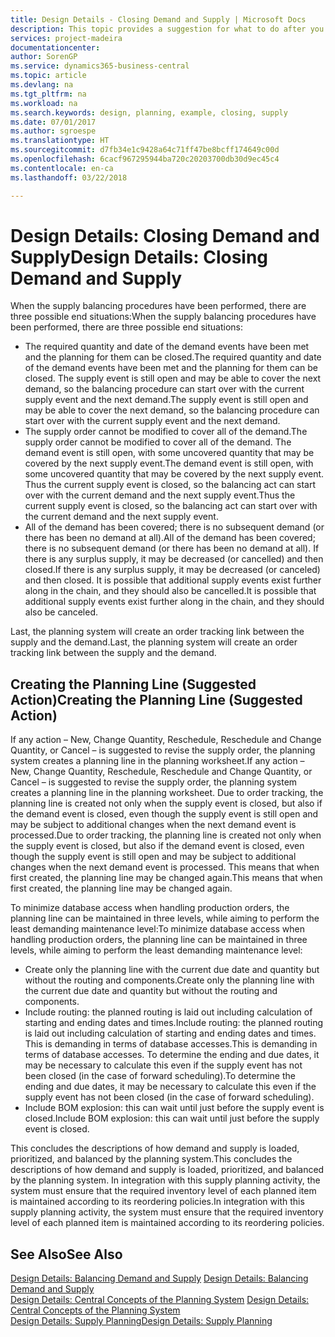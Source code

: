 ```yaml
---
title: Design Details - Closing Demand and Supply | Microsoft Docs
description: This topic provides a suggestion for what to do after you perform supply balancing procedures.
services: project-madeira
documentationcenter: 
author: SorenGP
ms.service: dynamics365-business-central
ms.topic: article
ms.devlang: na
ms.tgt_pltfrm: na
ms.workload: na
ms.search.keywords: design, planning, example, closing, supply
ms.date: 07/01/2017
ms.author: sgroespe
ms.translationtype: HT
ms.sourcegitcommit: d7fb34e1c9428a64c71ff47be8bcff174649c00d
ms.openlocfilehash: 6cacf967295944ba720c20203700db30d9ec45c4
ms.contentlocale: en-ca
ms.lasthandoff: 03/22/2018

---
```

# <a name="design-details-closing-demand-and-supply"></a><span data-ttu-id="d0eeb-103">Design Details: Closing Demand and Supply</span><span class="sxs-lookup"><span data-stu-id="d0eeb-103">Design Details: Closing Demand and Supply</span></span>
<span data-ttu-id="d0eeb-104">When the supply balancing procedures have been performed, there are three possible end situations:</span><span class="sxs-lookup"><span data-stu-id="d0eeb-104">When the supply balancing procedures have been performed, there are three possible end situations:</span></span>  
  
* <span data-ttu-id="d0eeb-105">The required quantity and date of the demand events have been met and the planning for them can be closed.</span><span class="sxs-lookup"><span data-stu-id="d0eeb-105">The required quantity and date of the demand events have been met and the planning for them can be closed.</span></span> <span data-ttu-id="d0eeb-106">The supply event is still open and may be able to cover the next demand, so the balancing procedure can start over with the current supply event and the next demand.</span><span class="sxs-lookup"><span data-stu-id="d0eeb-106">The supply event is still open and may be able to cover the next demand, so the balancing procedure can start over with the current supply event and the next demand.</span></span>  
* <span data-ttu-id="d0eeb-107">The supply order cannot be modified to cover all of the demand.</span><span class="sxs-lookup"><span data-stu-id="d0eeb-107">The supply order cannot be modified to cover all of the demand.</span></span> <span data-ttu-id="d0eeb-108">The demand event is still open, with some uncovered quantity that may be covered by the next supply event.</span><span class="sxs-lookup"><span data-stu-id="d0eeb-108">The demand event is still open, with some uncovered quantity that may be covered by the next supply event.</span></span> <span data-ttu-id="d0eeb-109">Thus the current supply event is closed, so the balancing act can start over with the current demand and the next supply event.</span><span class="sxs-lookup"><span data-stu-id="d0eeb-109">Thus the current supply event is closed, so the balancing act can start over with the current demand and the next supply event.</span></span>  
* <span data-ttu-id="d0eeb-110">All of the demand has been covered; there is no subsequent demand (or there has been no demand at all).</span><span class="sxs-lookup"><span data-stu-id="d0eeb-110">All of the demand has been covered; there is no subsequent demand (or there has been no demand at all).</span></span> <span data-ttu-id="d0eeb-111">If there is any surplus supply, it may be decreased (or cancelled) and then closed.</span><span class="sxs-lookup"><span data-stu-id="d0eeb-111">If there is any surplus supply, it may be decreased (or canceled) and then closed.</span></span> <span data-ttu-id="d0eeb-112">It is possible that additional supply events exist further along in the chain, and they should also be cancelled.</span><span class="sxs-lookup"><span data-stu-id="d0eeb-112">It is possible that additional supply events exist further along in the chain, and they should also be canceled.</span></span>  
  
<span data-ttu-id="d0eeb-113">Last, the planning system will create an order tracking link between the supply and the demand.</span><span class="sxs-lookup"><span data-stu-id="d0eeb-113">Last, the planning system will create an order tracking link between the supply and the demand.</span></span>  
  
## <a name="creating-the-planning-line-suggested-action"></a><span data-ttu-id="d0eeb-114">Creating the Planning Line (Suggested Action)</span><span class="sxs-lookup"><span data-stu-id="d0eeb-114">Creating the Planning Line (Suggested Action)</span></span>  
<span data-ttu-id="d0eeb-115">If any action – New, Change Quantity, Reschedule, Reschedule and Change Quantity, or Cancel – is suggested to revise the supply order, the planning system creates a planning line in the planning worksheet.</span><span class="sxs-lookup"><span data-stu-id="d0eeb-115">If any action – New, Change Quantity, Reschedule, Reschedule and Change Quantity, or Cancel – is suggested to revise the supply order, the planning system creates a planning line in the planning worksheet.</span></span> <span data-ttu-id="d0eeb-116">Due to order tracking, the planning line is created not only when the supply event is closed, but also if the demand event is closed, even though the supply event is still open and may be subject to additional changes when the next demand event is processed.</span><span class="sxs-lookup"><span data-stu-id="d0eeb-116">Due to order tracking, the planning line is created not only when the supply event is closed, but also if the demand event is closed, even though the supply event is still open and may be subject to additional changes when the next demand event is processed.</span></span> <span data-ttu-id="d0eeb-117">This means that when first created, the planning line may be changed again.</span><span class="sxs-lookup"><span data-stu-id="d0eeb-117">This means that when first created, the planning line may be changed again.</span></span>  
  
<span data-ttu-id="d0eeb-118">To minimize database access when handling production orders, the planning line can be maintained in three levels, while aiming to perform the least demanding maintenance level:</span><span class="sxs-lookup"><span data-stu-id="d0eeb-118">To minimize database access when handling production orders, the planning line can be maintained in three levels, while aiming to perform the least demanding maintenance level:</span></span>  
  
* <span data-ttu-id="d0eeb-119">Create only the planning line with the current due date and quantity but without the routing and components.</span><span class="sxs-lookup"><span data-stu-id="d0eeb-119">Create only the planning line with the current due date and quantity but without the routing and components.</span></span>  
* <span data-ttu-id="d0eeb-120">Include routing: the planned routing is laid out including calculation of starting and ending dates and times.</span><span class="sxs-lookup"><span data-stu-id="d0eeb-120">Include routing: the planned routing is laid out including calculation of starting and ending dates and times.</span></span> <span data-ttu-id="d0eeb-121">This is demanding in terms of database accesses.</span><span class="sxs-lookup"><span data-stu-id="d0eeb-121">This is demanding in terms of database accesses.</span></span> <span data-ttu-id="d0eeb-122">To determine the ending and due dates, it may be necessary to calculate this even if the supply event has not been closed (in the case of forward scheduling).</span><span class="sxs-lookup"><span data-stu-id="d0eeb-122">To determine the ending and due dates, it may be necessary to calculate this even if the supply event has not been closed (in the case of forward scheduling).</span></span>  
* <span data-ttu-id="d0eeb-123">Include BOM explosion: this can wait until just before the supply event is closed.</span><span class="sxs-lookup"><span data-stu-id="d0eeb-123">Include BOM explosion: this can wait until just before the supply event is closed.</span></span>  
  
<span data-ttu-id="d0eeb-124">This concludes the descriptions of how demand and supply is loaded, prioritized, and balanced by the planning system.</span><span class="sxs-lookup"><span data-stu-id="d0eeb-124">This concludes the descriptions of how demand and supply is loaded, prioritized, and balanced by the planning system.</span></span> <span data-ttu-id="d0eeb-125">In integration with this supply planning activity, the system must ensure that the required inventory level of each planned item is maintained according to its reordering policies.</span><span class="sxs-lookup"><span data-stu-id="d0eeb-125">In integration with this supply planning activity, the system must ensure that the required inventory level of each planned item is maintained according to its reordering policies.</span></span>  
  
## <a name="see-also"></a><span data-ttu-id="d0eeb-126">See Also</span><span class="sxs-lookup"><span data-stu-id="d0eeb-126">See Also</span></span>  
<span data-ttu-id="d0eeb-127">[Design Details: Balancing Demand and Supply](design-details-balancing-demand-and-supply.md) </span><span class="sxs-lookup"><span data-stu-id="d0eeb-127">[Design Details: Balancing Demand and Supply](design-details-balancing-demand-and-supply.md) </span></span>  
<span data-ttu-id="d0eeb-128">[Design Details: Central Concepts of the Planning System](design-details-central-concepts-of-the-planning-system.md) </span><span class="sxs-lookup"><span data-stu-id="d0eeb-128">[Design Details: Central Concepts of the Planning System](design-details-central-concepts-of-the-planning-system.md) </span></span>  
[<span data-ttu-id="d0eeb-129">Design Details: Supply Planning</span><span class="sxs-lookup"><span data-stu-id="d0eeb-129">Design Details: Supply Planning</span></span>](design-details-supply-planning.md)

